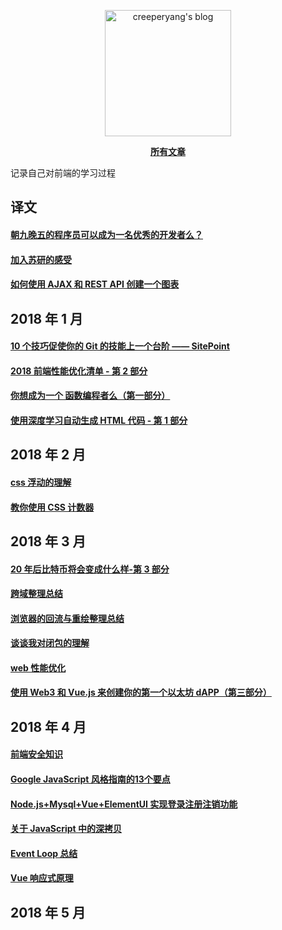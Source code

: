 <p align="center">
  <a href="https://github.com/creeperyang/blog">
  <img width="202" alt="creeperyang's blog" src="https://cloud.githubusercontent.com/assets/8046480/14981004/d3108ee0-115e-11e6-8f35-b4320b214947.png">
  </a>
</p>

<p align="center">
<a href="https://github.com/sakila1012/blog/issues"><b>所有文章</b></a>
</p>

记录自己对前端的学习过程


## 译文

#### [朝九晚五的程序员可以成为一名优秀的开发者么？](https://github.com/sakila1012/blog/issues/1)
#### [加入苏研的感受](https://github.com/sakila1012/blog/issues/2)
#### [如何使用 AJAX 和 REST API 创建一个图表](https://github.com/sakila1012/blog/issues/3)

## 2018 年 1 月

#### [10 个技巧促使你的 Git 的技能上一个台阶 —— SitePoint](https://github.com/sakila1012/blog/issues/4)
#### [2018 前端性能优化清单 - 第 2 部分](https://github.com/sakila1012/blog/issues/5)
#### [你想成为一个 函数编程者么（第一部分）](https://github.com/sakila1012/blog/issues/6)
#### [使用深度学习自动生成 HTML 代码 - 第 1 部分](https://github.com/sakila1012/blog/issues/7)

## 2018 年 2 月

#### [css 浮动的理解](https://github.com/sakila1012/blog/issues/9)
#### [教你使用 CSS 计数器](https://github.com/sakila1012/blog/issues/10)

## 2018 年 3 月

#### [20 年后比特币将会变成什么样-第 3 部分](https://github.com/sakila1012/blog/issues/11)
#### [跨域整理总结](https://github.com/sakila1012/blog/issues/12)
#### [浏览器的回流与重绘整理总结](https://github.com/sakila1012/blog/issues/13)
#### [谈谈我对闭包的理解](https://github.com/sakila1012/blog/issues/14)
#### [web 性能优化](https://github.com/sakila1012/blog/issues/15)
#### [使用 Web3 和 Vue.js 来创建你的第一个以太坊 dAPP（第三部分）](https://github.com/sakila1012/blog/issues/18)

## 2018 年 4 月

#### [前端安全知识](https://github.com/sakila1012/blog/issues/20)
#### [Google JavaScript 风格指南的13个要点](https://github.com/sakila1012/blog/issues/21)
#### [Node.js+Mysql+Vue+ElementUI 实现登录注册注销功能](https://github.com/sakila1012/blog/issues/22)
#### [关于 JavaScript 中的深拷贝](https://github.com/sakila1012/blog/issues/23)
#### [Event Loop 总结](https://github.com/sakila1012/blog/issues/25)
#### [Vue 响应式原理](https://github.com/sakila1012/blog/issues/26)

## 2018 年 5 月


